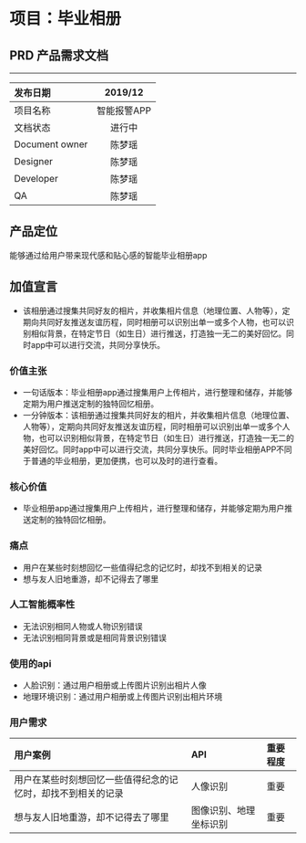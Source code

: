 # 项目：毕业相册
## PRD 产品需求文档
---
|发布日期|2019/12|
|:-|:-:|
|项目名称|智能报警APP|
|文档状态|进行中|
|Document owner|陈梦瑶|
|Designer|陈梦瑶|
|Developer|陈梦瑶|
|QA|陈梦瑶|

## 产品定位
能够通过给用户带来现代感和贴心感的智能毕业相册app

## 加值宣言
- 该相册通过搜集共同好友的相片，并收集相片信息（地理位置、人物等），定期向共同好友推送友谊历程，同时相册可以识别出单一或多个人物，也可以识别相似背景，在特定节日（如生日）进行推送，打造独一无二的美好回忆。同时app中可以进行交流，共同分享快乐。

### 价值主张
- 一句话版本：毕业相册app通过搜集用户上传相片，进行整理和储存，并能够定期为用户推送定制的独特回忆相册。
- 一分钟版本：该相册通过搜集共同好友的相片，并收集相片信息（地理位置、人物等），定期向共同好友推送友谊历程，同时相册可以识别出单一或多个人物，也可以识别相似背景，在特定节日（如生日）进行推送，打造独一无二的美好回忆。同时app中可以进行交流，共同分享快乐。同时毕业相册APP不同于普通的毕业相册，更加便携，也可以及时的进行查看。

### 核心价值
- 毕业相册app通过搜集用户上传相片，进行整理和储存，并能够定期为用户推送定制的独特回忆相册。

### 痛点
- 用户在某些时刻想回忆一些值得纪念的记忆时，却找不到相关的记录
- 想与友人旧地重游，却不记得去了哪里

### 人工智能概率性
- 无法识别相同人物或人物识别错误
- 无法识别相同背景或是相同背景识别错误

### 使用的api
- 人脸识别：通过用户相册或上传图片识别出相片人像
- 地理环境识别：通过用户相册或上传图片识别出相片环境
### 用户需求
|用户案例|API|重要程度|
|:-|:-|:-|
|用户在某些时刻想回忆一些值得纪念的记忆时，却找不到相关的记录|人像识别|重要|
|想与友人旧地重游，却不记得去了哪里|图像识别、地理坐标识别|重要|

